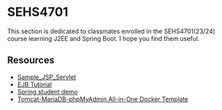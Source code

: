 # SEHS4701

This section is dedicated to classmates enrolled in the SEHS4701(23/24) course learning J2EE and Spring Boot. I hope you
find them useful.

## Resources

- [Sample_JSP_Servlet](https://github.com/andrewfung729/SEHS4701-Sample_JSP_Servlet.git)
- [EJB Tutorial](https://github.com/andrewfung729/SEHS4701-EJB.git)
- [Spring student demo](https://github.com/andrewfung729/SEHS4701-spring-studentdemo.git)
- [Tomcat-MariaDB-phpMyAdmin All-in-One Docker Template](https://github.com/andrewfung729/tomcat-mariadb-phpmyadmin-aio-docker.git)